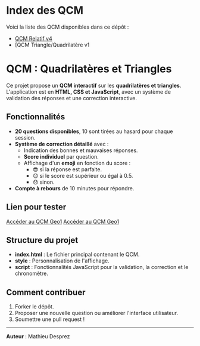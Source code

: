 # Index des QCM

Voici la liste des QCM disponibles dans ce dépôt :

- [QCM Relatif v4](./QCMRelatifv4.html)
- [QCM Triangle/Quadrilatère v1

# QCM : Quadrilatères et Triangles

Ce projet propose un **QCM interactif** sur les **quadrilatères et triangles**. L'application est en **HTML, CSS et JavaScript**, avec un système de validation des réponses et une correction interactive.

## Fonctionnalités
- **20 questions disponibles**, 10 sont tirées au hasard pour chaque session.
- **Système de correction détaillé** avec :
  - Indication des bonnes et mauvaises réponses.
  - **Score individuel** par question.
  - Affichage d'un **emoji** en fonction du score :
    - 😎 si la réponse est parfaite.
    - 😊 si le score est supérieur ou égal à 0.5.
    - 😞 sinon.
- **Compte à rebours** de 10 minutes pour répondre.

## Lien pour tester

[Accéder au QCM Geo1](https://mathieudesprez.github.io/QCM/QCM%20Geo1.html)
[Accéder au QCM Geo1](https://mathieudesprez.github.io/QCM/QCMGeo1.html)


## Structure du projet
- **index.html** : Le fichier principal contenant le QCM.
- **style** : Personnalisation de l'affichage.
- **script** : Fonctionnalités JavaScript pour la validation, la correction et le chronomètre.

## Comment contribuer
1. Forker le dépôt.
2. Proposer une nouvelle question ou améliorer l'interface utilisateur.
3. Soumettre une pull request !

---

**Auteur** : Mathieu Desprez
